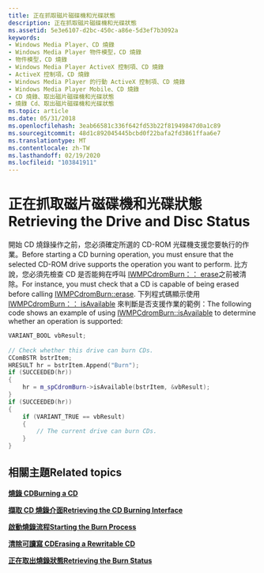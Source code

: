 ```yaml
---
title: 正在抓取磁片磁碟機和光碟狀態
description: 正在抓取磁片磁碟機和光碟狀態
ms.assetid: 5e3e6107-d2bc-450c-a86e-5d3ef7b3092a
keywords:
- Windows Media Player、CD 燒錄
- Windows Media Player 物件模型，CD 燒錄
- 物件模型，CD 燒錄
- Windows Media Player ActiveX 控制項、CD 燒錄
- ActiveX 控制項，CD 燒錄
- Windows Media Player 的行動 ActiveX 控制項、CD 燒錄
- Windows Media Player Mobile、CD 燒錄
- CD 燒錄、取出磁片磁碟機和光碟狀態
- 燒錄 Cd、取出磁片磁碟機和光碟狀態
ms.topic: article
ms.date: 05/31/2018
ms.openlocfilehash: 3eab66581c336f642fd53b22f81949847d0a1c89
ms.sourcegitcommit: 48d1c892045445bcbd0f22bafa2fd3861ffaa6e7
ms.translationtype: MT
ms.contentlocale: zh-TW
ms.lasthandoff: 02/19/2020
ms.locfileid: "103841911"
---
```

# <a name="retrieving-the-drive-and-disc-status"></a><span data-ttu-id="2ea31-112">正在抓取磁片磁碟機和光碟狀態</span><span class="sxs-lookup"><span data-stu-id="2ea31-112">Retrieving the Drive and Disc Status</span></span>

<span data-ttu-id="2ea31-113">開始 CD 燒錄操作之前，您必須確定所選的 CD-ROM 光碟機支援您要執行的作業。</span><span class="sxs-lookup"><span data-stu-id="2ea31-113">Before starting a CD burning operation, you must ensure that the selected CD-ROM drive supports the operation you want to perform.</span></span> <span data-ttu-id="2ea31-114">比方說，您必須先檢查 CD 是否能夠在呼叫 [IWMPCdromBurn：： erase](/previous-versions/windows/desktop/api/wmp/nf-wmp-iwmpcdromburn-erase)之前被清除。</span><span class="sxs-lookup"><span data-stu-id="2ea31-114">For instance, you must check that a CD is capable of being erased before calling [IWMPCdromBurn::erase](/previous-versions/windows/desktop/api/wmp/nf-wmp-iwmpcdromburn-erase).</span></span> <span data-ttu-id="2ea31-115">下列程式碼顯示使用 [IWMPCdromBurn：： isAvailable](/previous-versions/windows/desktop/api/wmp/nf-wmp-iwmpcdromburn-isavailable) 來判斷是否支援作業的範例：</span><span class="sxs-lookup"><span data-stu-id="2ea31-115">The following code shows an example of using [IWMPCdromBurn::isAvailable](/previous-versions/windows/desktop/api/wmp/nf-wmp-iwmpcdromburn-isavailable) to determine whether an operation is supported:</span></span>


```C++
VARIANT_BOOL vbResult;
    
// Check whether this drive can burn CDs.
CComBSTR bstrItem;
HRESULT hr = bstrItem.Append("Burn");
if (SUCCEEDED(hr))
{
    hr = m_spCdromBurn->isAvailable(bstrItem, &vbResult);
}
if (SUCCEEDED(hr))
{
    if (VARIANT_TRUE == vbResult)
    {
        // The current drive can burn CDs.
    }
}

```



## <a name="related-topics"></a><span data-ttu-id="2ea31-116">相關主題</span><span class="sxs-lookup"><span data-stu-id="2ea31-116">Related topics</span></span>

<dl> <dt>

[<span data-ttu-id="2ea31-117">**燒錄 CD**</span><span class="sxs-lookup"><span data-stu-id="2ea31-117">**Burning a CD**</span></span>](burning-a-cd.md)
</dt> <dt>

[<span data-ttu-id="2ea31-118">**擷取 CD 燒錄介面**</span><span class="sxs-lookup"><span data-stu-id="2ea31-118">**Retrieving the CD Burning Interface**</span></span>](retrieving-the-cd-burning-interface.md)
</dt> <dt>

[<span data-ttu-id="2ea31-119">**啟動燒錄流程**</span><span class="sxs-lookup"><span data-stu-id="2ea31-119">**Starting the Burn Process**</span></span>](starting-the-burn-process.md)
</dt> <dt>

[<span data-ttu-id="2ea31-120">**清除可讀寫 CD**</span><span class="sxs-lookup"><span data-stu-id="2ea31-120">**Erasing a Rewritable CD**</span></span>](erasing-a-rewritable-cd.md)
</dt> <dt>

[<span data-ttu-id="2ea31-121">**正在取出燒錄狀態**</span><span class="sxs-lookup"><span data-stu-id="2ea31-121">**Retrieving the Burn Status**</span></span>](retrieving-the-burn-status.md)
</dt> </dl>

 

 




